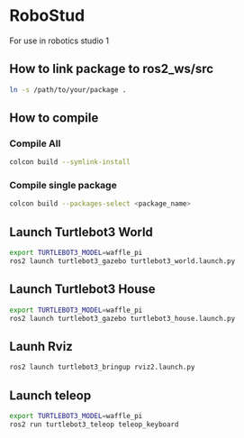 # RoboStud
For use in robotics studio 1

## How to link package to ros2_ws/src
```bash
ln -s /path/to/your/package .
```

## How to compile
### Compile All
```bash
colcon build --symlink-install
```
### Compile single package
```bash
colcon build --packages-select <package_name>
```

## Launch Turtlebot3 World
```bash
export TURTLEBOT3_MODEL=waffle_pi 
ros2 launch turtlebot3_gazebo turtlebot3_world.launch.py
```

## Launch Turtlebot3 House
```bash
export TURTLEBOT3_MODEL=waffle_pi 
ros2 launch turtlebot3_gazebo turtlebot3_house.launch.py
```

## Launh Rviz
```bash
ros2 launch turtlebot3_bringup rviz2.launch.py
```

## Launch teleop
```bash
export TURTLEBOT3_MODEL=waffle_pi 
ros2 run turtlebot3_teleop teleop_keyboard
```



